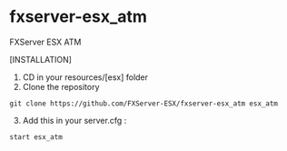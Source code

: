 # fxserver-esx_atm
FXServer ESX ATM

[INSTALLATION]

1) CD in your resources/[esx] folder
2) Clone the repository
```
git clone https://github.com/FXServer-ESX/fxserver-esx_atm esx_atm
```
3) Add this in your server.cfg :

```
start esx_atm
```
